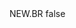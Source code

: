 <?xml version="1.0" encoding="UTF-8"?>
<CustomMetadata xmlns="http://soap.sforce.com/2006/04/metadata">
    <label>NEW.BR</label>
    <protected>false</protected>
</CustomMetadata>
